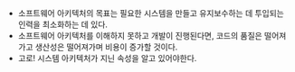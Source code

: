 - 소프트웨어 아키텍처의 목표는 필요한 시스템을 만들고 유지보수하는 데 투입되는 인력을 최소화하는 데 있다.
- 소프트웨어 아키텍처를 이해하지 못하고 개발이 진행된다면, 코드의 품질은 떨어져가고 생산성은 떨어져가며 비용이 증가할 것이다.
- 고로! 시스템 아키텍처가 지닌 속성을 알고 있어야한다.
